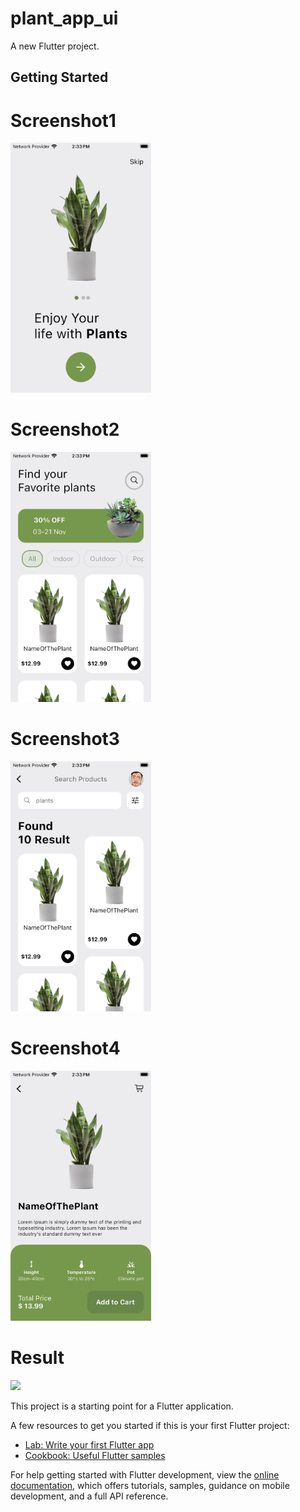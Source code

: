 # plant_app_ui

A new Flutter project.

## Getting Started

# Screenshot1

<img src="https://github.com/Mirzaazmath/flutter_plant_app_UI_challenge/blob/main/assets/output/Screenshot1.png" height="400">


# Screenshot2

<img src="https://github.com/Mirzaazmath/flutter_plant_app_UI_challenge/blob/main/assets/output/Screenshot2.png" height="400">



# Screenshot3

<img src="https://github.com/Mirzaazmath/flutter_plant_app_UI_challenge/blob/main/assets/output/Screenshot3.png" height="400">



# Screenshot4

<img src="https://github.com/Mirzaazmath/flutter_plant_app_UI_challenge/blob/main/assets/output/Screenshot4.png" height="400">



# Result

<img src="https://github.com/Mirzaazmath/flutter_plant_app_UI_challenge/blob/main/assets/output/result.gif" height="400">

This project is a starting point for a Flutter application.

A few resources to get you started if this is your first Flutter project:

- [Lab: Write your first Flutter app](https://docs.flutter.dev/get-started/codelab)
- [Cookbook: Useful Flutter samples](https://docs.flutter.dev/cookbook)

For help getting started with Flutter development, view the
[online documentation](https://docs.flutter.dev/), which offers tutorials,
samples, guidance on mobile development, and a full API reference.
